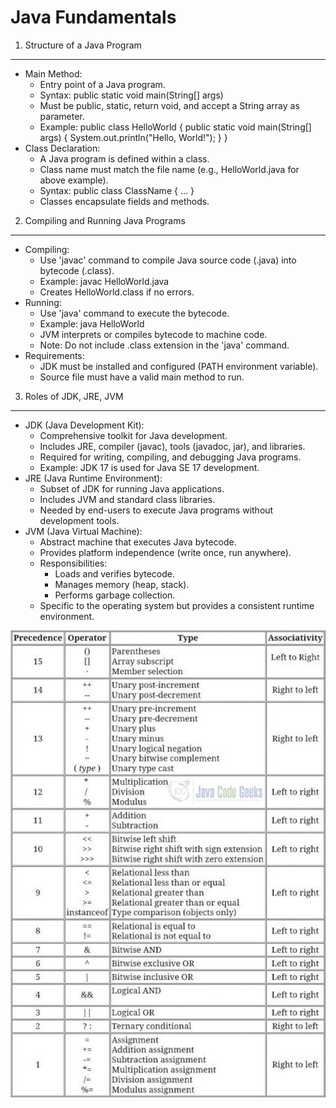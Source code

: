 Java Fundamentals
================

1. Structure of a Java Program
-----------------------------
- Main Method:
  - Entry point of a Java program.
  - Syntax: public static void main(String[] args)
  - Must be public, static, return void, and accept a String array as parameter.
  - Example:
    public class HelloWorld {
        public static void main(String[] args) {
            System.out.println("Hello, World!");
        }
    }
- Class Declaration:
  - A Java program is defined within a class.
  - Class name must match the file name (e.g., HelloWorld.java for above example).
  - Syntax: public class ClassName { ... }
  - Classes encapsulate fields and methods.

2. Compiling and Running Java Programs
-------------------------------------
- Compiling:
  - Use 'javac' command to compile Java source code (.java) into bytecode (.class).
  - Example: javac HelloWorld.java
  - Creates HelloWorld.class if no errors.
- Running:
  - Use 'java' command to execute the bytecode.
  - Example: java HelloWorld
  - JVM interprets or compiles bytecode to machine code.
  - Note: Do not include .class extension in the 'java' command.
- Requirements:
  - JDK must be installed and configured (PATH environment variable).
  - Source file must have a valid main method to run.

3. Roles of JDK, JRE, JVM
-------------------------
- JDK (Java Development Kit):
  - Comprehensive toolkit for Java development.
  - Includes JRE, compiler (javac), tools (javadoc, jar), and libraries.
  - Required for writing, compiling, and debugging Java programs.
  - Example: JDK 17 is used for Java SE 17 development.
- JRE (Java Runtime Environment):
  - Subset of JDK for running Java applications.
  - Includes JVM and standard class libraries.
  - Needed by end-users to execute Java programs without development tools.
- JVM (Java Virtual Machine):
  - Abstract machine that executes Java bytecode.
  - Provides platform independence (write once, run anywhere).
  - Responsibilities:
    - Loads and verifies bytecode.
    - Manages memory (heap, stack).
    - Performs garbage collection.
  - Specific to the operating system but provides a consistent runtime environment.


![img.png](img.png)

